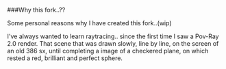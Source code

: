 ###Why this fork..??

Some personal reasons why I have created this fork..(wip)

I've always wanted to learn raytracing.. since the first time I saw a Pov-Ray 2.0 render.
That scene that was drawn slowly, line by line, on the screen of an old 386 sx,
until completing a image of a checkered plane, on which rested a red, brilliant and perfect sphere.
